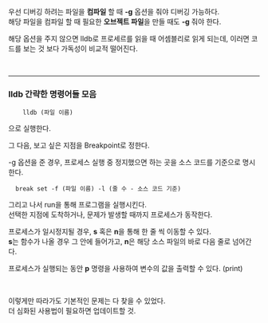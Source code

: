   
  우선 디버깅 하려는 파일을 **컴파일** 할 때 **-g** 옵션을 줘야 디버깅 가능하다.   
  해당 파일을 컴파일 할 때 필요한 **오브젝트 파일**을 만들 때도 **-g** 줘야 한다.  
     
  해당 옵션을 주지 않으면 lldb로 프로세르를 읽을 때 어셈블리로 읽게 되는데, 이러면 코드를 보는 것 보다 가독성이 비교적 떨어진다.   
    
  </br>
    
  ------ 
  ### lldb 간략한 명령어들 모음  
    
        
        lldb (파일 이름)
        
 
 으로 실행한다.  
   
 그 다음, 보고 싶은 지점을 Breakpoint로 정한다.  
   
 -g 옵션을 준 경우, 프로세스 실행 중 정지했으면 하는 곳을 소스 코드를 기준으로 명시한다.   

      
      break set -f (파일 이름) -l (줄 수 - 소스 코드 기준)
      
      
 그리고 나서 run을 통해 프로그램을 실행시킨다.  
 선택한 지점에 도착하거나, 문제가 발생할 때까지 프로세스가 동작한다.  
   
 프로세스가 일시정지될 경우, **s** 혹은 **n**을 통해 한 줄 씩 이동할 수 있다.  
 **s**는 함수가 나올 경우 그 안에 들어가고, **n**은 해당 소스 파일의 바로 다음 줄로 넘어간다.  
    
 프로세스가 실행되는 동안 **p** 명령을 사용하여 변수의 값을 출력할 수 있다. (print)  
   
 </br>
   
 이렇게만 따라가도 기본적인 문제는 다 찾을 수 있었다.  
 더 심화된 사용법이 필요하면 업데이트할 것.  
   
